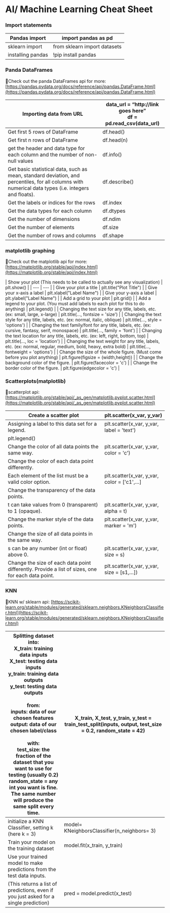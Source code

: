 # AI/ Machine Learning Cheat Sheet

### Import statements

| Pandas import | import pandas as pd  |
| --- | --- |
| sklearn import | from sklearn import datasets |
| installing pandas | !pip install pandas |

### Panda DataFrames

🔹Check out the panda DataFrames api for more: [https://pandas.pydata.org/docs/reference/api/pandas.DataFrame.html](https://pandas.pydata.org/docs/reference/api/pandas.DataFrame.html)

| Importing data from URL | data_url = “http://link goes here” <br> df = pd.read_csv(data_url) |
| --- | --- |
| Get first 5 rows of DataFrame | df.head() |
| Get first n rows of DataFrame | df.head(n) |
| get the header and data type for each column and the number of non-null values | df.info() |
| Get basic statistical data, such as mean, standard deviation, and percentiles, for all columns with numerical data types (i.e. integers and floats). | df.describe() |
| Get the labels or indices for the rows | df.index |
| Get the data types for each column | df.dtypes |
| Get the number of dimensions | df.ndim |
| Get the number of elements | df.size |
| Get the number of rows and columns | df.shape |

### matplotlib graphing

🔹Check out the matplotlib api for more: [https://matplotlib.org/stable/api/index.html](https://matplotlib.org/stable/api/index.html)

| Show your plot
(This needs to be called to actually see any visualization) | plt.show() |
| --- | --- |
| Give your plot a title | plt.title("Plot Title") |
| Give your x-axis a label | plt.xlabel("Label Name") |
| Give your y-axis a label | plt.ylabel("Label Name") |
| Add a grid to your plot | plt.grid() |
| Add a legend to your plot. 
(You must add labels to each plot for this to do anything) | plt.legend() |
| Changing the text size for any title, labels, etc. 
(ex: small, large, x-large) | plt.title(…, fontsize = 'size') |
| Changing the text style for any title, labels, etc. 
(ex: normal, italic, oblique) | plt.title(…, style = 'options') |
| Changing the text family/font for any title, labels, etc. 
(ex: cursive, fantasy, serif, monospace) | plt.title(…, family = 'font') |
| Changing the text location for any title, labels, etc. 
(ex: left, right, bottom, top) | plt.title(…, loc = 'location') |
| Changing the text weight for any title, labels, etc. 
(ex: normal, regular, medium, bold, heavy, extra bold) | plt.title(…, fontweight = 'options') |
| Change the size of the whole figure. 
(Must come before you plot anything) | plt.figure(figsize = (width,height)) |
| Change the background color of the figure. | plt.figure(facecolor = 'c') |
| Change the border color of the figure. | plt.figure(edgecolor = 'c') |

### Scatterplots(matplotlib)

🔹scatterplot api: [https://matplotlib.org/stable/api/_as_gen/matplotlib.pyplot.scatter.html](https://matplotlib.org/stable/api/_as_gen/matplotlib.pyplot.scatter.html)

| Create a scatter plot | plt.scatter(x_var, y_var) |
| --- | --- |
| Assigning a label to this data set for a legend. | plt.scatter(x_var, y_var, label = 'text')
plt.legend() |
| Change the color of all data points the same way. | plt.scatter(x_var, y_var, color = 'c') |
| Change the color of each data point differently. 
Each element of the list must be a valid color option. | plt.scatter(x_var, y_var, color = ['c1',…] |
| Change the transparency of the data points. 
t can take values from 0 (transparent) to 1 (opaque). | plt.scatter(x_var, y_var, alpha = t) |
| Change the marker style of the data points. | plt.scatter(x_var, y_var, marker = 'm') |
| Change the size of all data points in the same way. 
s can be any number (int or float) above 0. | plt.scatter(x_var, y_var, size = s) |
| Change the size of each data point differently. Provide a list of sizes, one for each data point. | plt.scatter(x_var, y_var, size = [s1,…]) |

### KNN

🔹KNN w/ sklearn api: [https://scikit-learn.org/stable/modules/generated/sklearn.neighbors.KNeighborsClassifier.html](https://scikit-learn.org/stable/modules/generated/sklearn.neighbors.KNeighborsClassifier.html)

| Splitting dataset into: <br>X_train: training data inputs <br>X_test: testing data inputs <br>y_train: training data outputs <br>y_test: testing data outputs <br><br>from: <br>inputs: data of our chosen features <br>output: data of our chosen label/class <br><br>with:  <br>test_size: the fraction of the dataset that you want to use for testing (usually 0.2) <br>random_state = any int you want is fine. The same number will produce the same split every time. | X_train, X_test, y_train, y_test = train_test_split(inputs, output, test_size = 0.2, random_state = 42) |
| --- | --- |
| initialize a KNN Classifier, setting k (here k = 3) | model= KNeighborsClassifier(n_neighbors= 3) |
| Train your model on the training dataset | model.fit(x_train, y_train) |
| Use your trained model to make predictions from the test data inputs. 
(This returns a list of predictions, even if you just asked for a single prediction) | pred = model.predict(x_test) |
